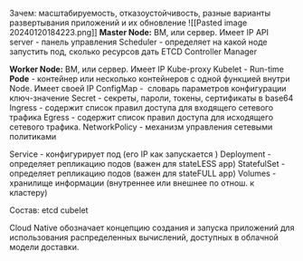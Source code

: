 Зачем: масштабируемость, отказоустойчивость, разные варианты развертывания приложений и их обновление
![[Pasted image 20240120184223.png]]
**Master Node:** ВМ, или сервер. Имеет IP
	API server - панель управления
	Scheduler - определяет на какой ноде запустить под, сколько ресурсов дать
	ETCD
	Controller Manager

**Worker Node:**  ВМ, или сервер. Имеет IP
	Kube-proxy
	Kubelet - 
	Run-time
	**Pode** - контейнер или несколько контейнеров с одной функцией внутри Node. Имеет своей IP 
		ConfigMap -  словарь параметров конфигурации ключ-значение
		Secret - секреты, пароли, токены, сертификаты в base64
		Ingress - содержит список правил доступа для входящего сетевого трафика
		Egress - содержит список правил доступа для исходящего сетевого трафика.
		NetworkPolicy - механизм управления сетевыми политиками


Service - конфигурирует под (его IP как запускается )
Deployment - определяет репликацию подов (важен для stateLESS app)
StatefulSet - определяет репликацию подов (важен для stateFULL app)
Volumes - хранилище информации (внутреннее или внешнее по отнош. к кластеру)

Состав:
etcd
cubelet

Cloud Native обозначает концепцию создания и запуска приложений для использования распределенных вычислений, доступных в облачной модели доставки.
